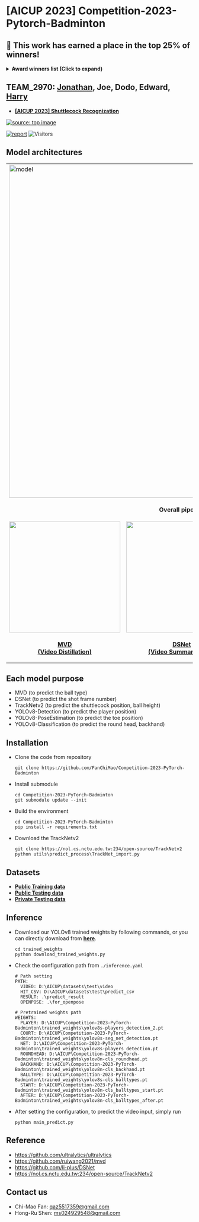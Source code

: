 # [AICUP 2023] Competition-2023-Pytorch-Badminton

## 🎉 This work has earned a place in the top 25% of winners!
<details>  
<summary><b>Award winners list (Click to expand)</b></summary>  
  <a href="https://imgur.com/2c6vBlz"><img src="https://i.imgur.com/X8rmeDg.png" title="source: imgur.com" /></a>
</details>

## TEAM_2970: [Jonathan](https://github.com/FanChiMao), Joe, Dodo, Edward, [Harry](https://github.com/SHRHarry)  

- [**[AICUP 2023] Shuttlecock Recognization**](https://aidea-web.tw/topic/cbea66cc-a993-4be8-933d-1aa9779001f8)  

<a href="https://aidea-web.tw/topic/cbea66cc-a993-4be8-933d-1aa9779001f8" target="_blank"><img src="https://i.imgur.com/rwfx1h8.png" title="source: top image" /></a>  

[![report](https://img.shields.io/badge/Supplementary-Report-yellow)](https://drive.google.com/file/d/1bBWmC9laZLcsNunM-4R0B0-r_z41eIDL/view?usp=sharing)
![Visitors](https://api.visitorbadge.io/api/visitors?path=https%3A%2F%2Fgithub.com%2FFanChiMao%2FCompetition-2023-Pytorch-Badminton&label=visitors&countColor=%232ccce4&style=plastic)

## Model architectures

<table xmlns="http://www.w3.org/1999/html">
  <tr>
    <td colspan="3"><img src = "https://i.imgur.com/VxSoOm7.png" alt="model" width="900"> </td>  
  </tr>
  <tr>
    <td colspan="3"><p align="center"><b>Overall pipeline</b></p></td>
  </tr>
  
  <tr>
    <td> <a href="https://arxiv.org/abs/2212.04500" target="_blank"><img src = "https://i.imgur.com/arDSL6L.png" width="300"></a> </td>
    <td> <a href="https://ieeexplore.ieee.org/document/9275314" target="_blank"><img src = "https://i.imgur.com/KrS4cta.png" width="300"></a> </td>
    <td> <a href="https://ieeexplore.ieee.org/document/9302757" target="_blank"><img src = "https://i.imgur.com/hkrGkDe.png" width="300"></a> </td>
  </tr>
  <tr>
    <td><a href="https://github.com/ruiwang2021/mvd" target="_blank"><p align="center"><b>MVD<br>(Video Distillation)</b></p></a></td>
    <td><a href="https://github.com/li-plus/DSNet" target="_blank"><p align="center"> <b>DSNet<br>(Video Summarization)</b></p></a></td>
    <td><a href="https://nol.cs.nctu.edu.tw:234/open-source/TrackNetv2" target="_blank"><p align="center"> <b>TrackNetv2<br>(Video Segmentation)</b></p></a></td>
  </tr>
</table>

## Each model purpose
- MVD (to predict the ball type)
- DSNet (to predict the shot frame number)
- TrackNetv2 (to predict the shuttlecock position, ball height)
- YOLOv8-Detection (to predict the player position)
- YOLOv8-PoseEstimation (to predict the toe position)
- YOLOv8-Classification (to predict the round head, backhand)

## Installation  
- Clone the code from repository  
    ```
    git clone https://github.com/FanChiMao/Competition-2023-PyTorch-Badminton
    ```
- Install submodule
  ```
  cd Competition-2023-PyTorch-Badminton
  git submodule update --init
  ```

- Build the environment
    ```
    cd Competition-2023-PyTorch-Badminton
    pip install -r requirements.txt
    ```

- Download the TrackNetv2
    ```
    git clone https://nol.cs.nctu.edu.tw:234/open-source/TrackNetv2
    python utils\predict_process\TrackNet_import.py
    ```

## Datasets  
- [**Public Training data**](https://drive.google.com/drive/folders/16fJ4fKBQs-xvJI8jGq02k0MnLFAIcg30?usp=sharing) 
- [**Public Testing data**](https://drive.google.com/drive/folders/1_k5u7bnnPa890a_Mc9DHpU2lbQkPFR28?usp=drive_link)  
- [**Private Testing data**](https://drive.google.com/drive/folders/1-seTiss3bGpF9T2tHQofQV4BKEKfaV71?usp=drive_link)  


## Inference 
- Download our YOLOv8 trained weights by following commands, or you can directly download from [**here**](https://github.com/FanChiMao/Competition-2023-PyTorch-Badminton/releases/tag/v0.0).

    ```
    cd trained_weights
    python download_trained_weights.py
    ```
    
- Check the configuration path from `./inference.yaml`
    ```
    # Path setting
    PATH:
      VIDEO: D:\AICUP\datasets\test\video
      HIT_CSV: D:\AICUP\datasets\test\predict_csv
      RESULT: .\predict_result
      OPENPOSE: .\for_openpose
    
    # Pretrained weights path
    WEIGHTS:
      PLAYER: D:\AICUP\Competition-2023-PyTorch-Badminton\trained_weights\yolov8s-players_detection_2.pt
      COURT: D:\AICUP\Competition-2023-PyTorch-Badminton\trained_weights\yolov8s-seg_net_detection.pt
      NET: D:\AICUP\Competition-2023-PyTorch-Badminton\trained_weights\yolov8s-players_detection.pt
      ROUNDHEAD: D:\AICUP\Competition-2023-PyTorch-Badminton\trained_weights\yolov8n-cls_roundhead.pt
      BACKHAND: D:\AICUP\Competition-2023-PyTorch-Badminton\trained_weights\yolov8n-cls_backhand.pt
      BALLTYPE: D:\AICUP\Competition-2023-PyTorch-Badminton\trained_weights\yolov8s-cls_balltypes.pt
      START: D:\AICUP\Competition-2023-PyTorch-Badminton\trained_weights\yolov8n-cls_balltypes_start.pt
      AFTER: D:\AICUP\Competition-2023-PyTorch-Badminton\trained_weights\yolov8n-cls_balltypes_after.pt
    ```
  
- After setting the configuration, to predict the video input, simply run 
    ```
    python main_predict.py
    ```

## Reference  
- https://github.com/ultralytics/ultralytics
- https://github.com/ruiwang2021/mvd
- https://github.com/li-plus/DSNet
- https://nol.cs.nctu.edu.tw:234/open-source/TrackNetv2


## Contact us  
- Chi-Mao Fan: qaz5517359@gmail.com  
- Hong-Ru Shen: ms024929548@gmail.com  

